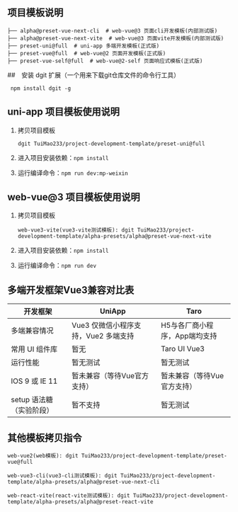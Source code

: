 ## 项目模板说明

~~~
├── alpha@preset-vue-next-cli  # web-vue@3 页面cli开发模板(内部测试版)
├── alpha@preset-vue-next-vite  # web-vue@3 页面vite开发模板(内部测试版)
├── preset-uni@full  # uni-app 多端开发模板(正式版)
├── preset-vue@full  # web-vue@2 页面开发模板(正式版)
├── preset-vue-self@full  # web-vue@2-self 页面响应式模板(正式版)
~~~

##　安装 dgit 扩展（一个用来下载git仓库文件的命令行工具）

~~~
 npm install dgit -g
~~~

## uni-app 项目模板使用说明

1. 拷贝项目模板

   ~~~
   dgit TuiMao233/project-development-template/preset-uni@full
   ~~~

2. 进入项目安装依赖：`npm install`

3. 运行编译命令：`npm run dev:mp-weixin`

## web-vue@3 项目模板使用说明

1. 拷贝项目模板

   ~~~npm
   web-vue3-vite(vue3-vite测试模板): dgit TuiMao233/project-development-template/alpha-presets/alpha@preset-vue-next-vite
   ~~~
   
2. 进入项目安装依赖：`npm install`

3. 运行编译命令：`npm run dev`

## 多端开发框架Vue3兼容对比表

| 开发框架                 | UniApp                               | Taro                          |
| ------------------------ | ------------------------------------ | ----------------------------- |
| 多端兼容情况             | Vue3 仅微信小程序支持，Vue2 多端支持 | H5与各厂商小程序，App端均支持 |
| 常用 UI 组件库           | 暂无                                 | Taro UI Vue3                  |
| 运行性能                 | 暂无测试                             | 暂无测试                      |
| IOS 9 或 IE 11           | 暂未兼容（等待Vue官方支持）          | 暂未兼容（等待Vue官方支持）   |
| setup 语法糖（实验阶段） | 暂不支持                             | 暂无测试                      |

## 其他模板拷贝指令

~~~npm
web-vue2(web模板): dgit TuiMao233/project-development-template/preset-vue@full

web-vue3-cli(vue3-cli测试模板): dgit TuiMao233/project-development-template/alpha-presets/alpha@preset-vue-next-cli

web-react-vite(react-vite测试模板): dgit TuiMao233/project-development-template/alpha-presets/alpha@preset-react-vite
~~~

